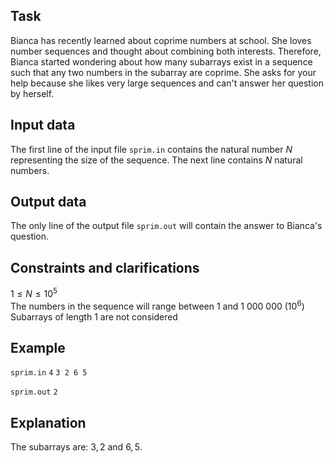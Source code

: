 ## Task

Bianca has recently learned about coprime numbers at school. She loves number sequences and thought about combining both interests. Therefore, Bianca started wondering about how many subarrays exist in a sequence such that any two numbers in the subarray are coprime. She asks for your help because she likes very large sequences and can't answer her question by herself.

## Input data

The first line of the input file `sprim.in` contains the natural number $N$ representing the size of the sequence. The next line contains $N$ natural numbers.

## Output data

The only line of the output file `sprim.out` will contain the answer to Bianca's question.

## Constraints and clarifications

$1 \leq N \leq 10^5$  
The numbers in the sequence will range between $1$ and $1\ 000\ 000 \ (10^6)$  
Subarrays of length 1 are not considered

## Example

`sprim.in`
`4`
`3 2 6 5`

`sprim.out`
`2`

## Explanation

The subarrays are: $3, 2$ and $6, 5$.